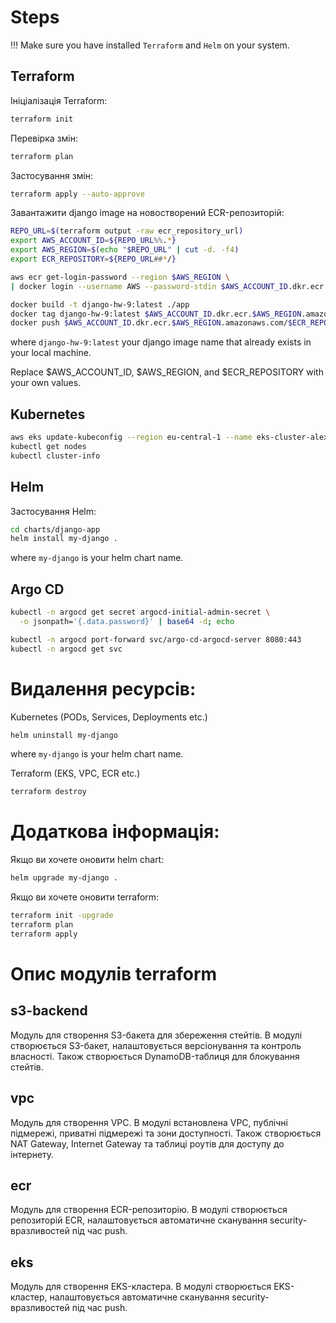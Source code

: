 # Steps

!!! Make sure you have installed `Terraform` and `Helm` on your system.

## Terraform

Ініціалізація Terraform:

```bash
terraform init
```

Перевірка змін:

```bash
terraform plan
```

Застосування змін:

```bash
terraform apply --auto-approve
```

Завантажити django image на новостворений ECR-репозиторій:

```bash
REPO_URL=$(terraform output -raw ecr_repository_url)
export AWS_ACCOUNT_ID=${REPO_URL%%.*}
export AWS_REGION=$(echo "$REPO_URL" | cut -d. -f4)
export ECR_REPOSITORY=${REPO_URL##*/}

aws ecr get-login-password --region $AWS_REGION \
| docker login --username AWS --password-stdin $AWS_ACCOUNT_ID.dkr.ecr.$AWS_REGION.amazonaws.com

docker build -t django-hw-9:latest ./app
docker tag django-hw-9:latest $AWS_ACCOUNT_ID.dkr.ecr.$AWS_REGION.amazonaws.com/$ECR_REPOSITORY:latest
docker push $AWS_ACCOUNT_ID.dkr.ecr.$AWS_REGION.amazonaws.com/$ECR_REPOSITORY:latest
```

where `django-hw-9:latest` your django image name that already exists in your local machine.

Replace $AWS_ACCOUNT_ID, $AWS_REGION, and $ECR_REPOSITORY with your own values.

## Kubernetes

```bash
aws eks update-kubeconfig --region eu-central-1 --name eks-cluster-alex
kubectl get nodes
kubectl cluster-info
```

## Helm

Застосування Helm:

```bash
cd charts/django-app
helm install my-django .
```

where `my-django` is your helm chart name.

## Argo CD

```bash
kubectl -n argocd get secret argocd-initial-admin-secret \
  -o jsonpath='{.data.password}' | base64 -d; echo

kubectl -n argocd port-forward svc/argo-cd-argocd-server 8080:443
kubectl -n argocd get svc
```

# Видалення ресурсів:

Kubernetes (PODs, Services, Deployments etc.)

```bash
helm uninstall my-django
```

where `my-django` is your helm chart name.

Terraform (EKS, VPC, ECR etc.)

```bash
terraform destroy
```

# Додаткова інформація:

Якщо ви хочете оновити helm chart:

```bash
helm upgrade my-django .
```

Якщо ви хочете оновити terraform:

```bash
terraform init -upgrade
terraform plan
terraform apply
```

# Опис модулів terraform

## s3-backend

Модуль для створення S3-бакета для збереження стейтів.
В модулі створюється S3-бакет, налаштовується версіонування та контроль власності.
Також створюється DynamoDB-таблиця для блокування стейтів.

## vpc

Модуль для створення VPC.
В модулі встановлена VPC, публічні підмережі, приватні підмережі та зони доступності.
Також створюється NAT Gateway, Internet Gateway та таблиці роутів для доступу до інтернету.

## ecr

Модуль для створення ECR-репозиторію.
В модулі створюється репозиторій ECR, налаштовується автоматичне сканування security-вразливостей під час push.

## eks

Модуль для створення EKS-кластера.
В модулі створюється EKS-кластер, налаштовується автоматичне сканування security-вразливостей під час push.
